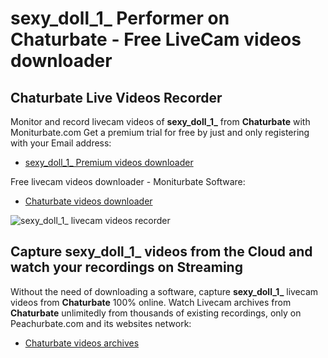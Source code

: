 # sexy_doll_1_ Performer on Chaturbate - Free LiveCam videos downloader

## Chaturbate Live Videos Recorder

Monitor and record livecam videos of **sexy_doll_1_** from **Chaturbate** with Moniturbate.com
Get a premium trial for free by just and only registering with your Email address:
* [sexy_doll_1_ Premium videos downloader](https://moniturbate.com/request-demo-licence-key.html)

Free livecam videos downloader - Moniturbate Software:
* [Chaturbate videos downloader](https://moniturbate.com/moniturbate-download-software.html)

![sexy_doll_1_ livecam videos recorder](https://peachurnet.com/templates/moniturbate-software.png)


## Capture sexy_doll_1_ videos from the Cloud and watch your recordings on Streaming

Without the need of downloading a software, capture **sexy_doll_1_** livecam videos from **Chaturbate** 100% online.
Watch Livecam archives from **Chaturbate** unlimitedly from thousands of existing recordings, only on Peachurbate.com and its websites network:
* [Chaturbate videos archives](https://peachurnet.com/)